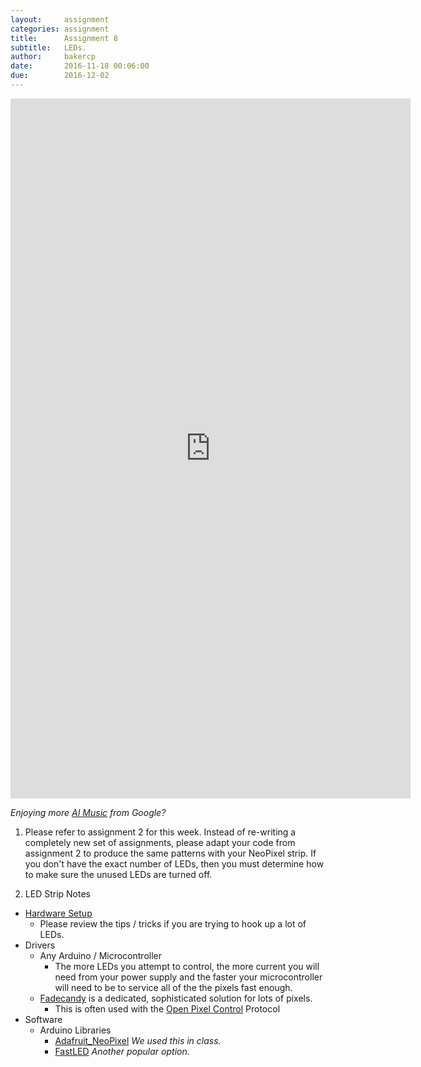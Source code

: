 ```yaml
---
layout:     assignment
categories: assignment
title:      Assignment 8
subtitle:   LEDs.
author:     bakercp
date:       2016-11-18 00:06:00
due:        2016-12-02
---
```



<iframe src="https://player.vimeo.com/video/184083332" width="640" height="1120" frameborder="0" webkitallowfullscreen mozallowfullscreen allowfullscreen></iframe>

_Enjoying more [AI Music](http://www.theverge.com/2016/6/1/11829678/google-magenta-melody-art-generative-artificial-intelligence) from Google?_

1. Please refer to assignment 2 for this week.  Instead of re-writing a completely new set of assignments, please adapt your code from assignment 2 to produce the same patterns with your NeoPixel strip.  If you don't have the exact number of LEDs, then you must determine how to make sure the unused LEDs are turned off.

2. LED Strip Notes
  - [Hardware Setup](https://learn.adafruit.com/adafruit-neopixel-uberguide/overview)
    - Please review the tips / tricks if you are trying to hook up a lot of LEDs.
  - Drivers
    - Any Arduino / Microcontroller
      - The more LEDs you attempt to control, the more current you will need from your power supply and the faster your microcontroller will need to be to service all of the the pixels fast enough.
    - [Fadecandy](https://github.com/scanlime/fadecandy) is a dedicated, sophisticated solution for lots of pixels.
      - This is often used with the [Open Pixel Control](http://openpixelcontrol.org/) Protocol
  - Software
    - Arduino Libraries
      - [Adafruit_NeoPixel](https://github.com/adafruit/Adafruit_NeoPixel) _We used this in class._
      - [FastLED](https://github.com/FastLED/FastLED) _Another popular option._
